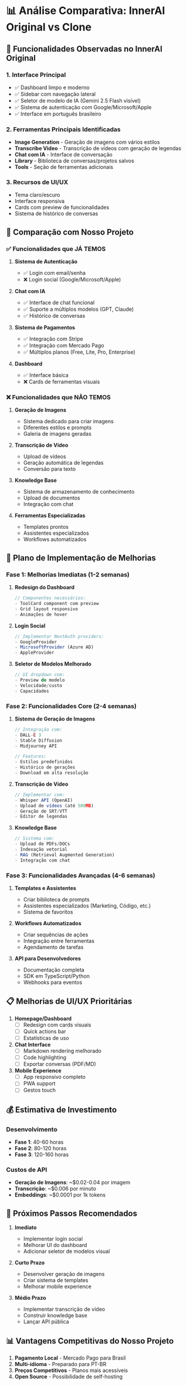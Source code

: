 # 📊 Análise Comparativa: InnerAI Original vs Clone

## 🎯 Funcionalidades Observadas no InnerAI Original

### 1. **Interface Principal**
- ✅ Dashboard limpo e moderno
- ✅ Sidebar com navegação lateral
- ✅ Seletor de modelo de IA (Gemini 2.5 Flash visível)
- ✅ Sistema de autenticação com Google/Microsoft/Apple
- ✅ Interface em português brasileiro

### 2. **Ferramentas Principais Identificadas**
- **Image Generation** - Geração de imagens com vários estilos
- **Transcribe Video** - Transcrição de vídeos com geração de legendas
- **Chat com IA** - Interface de conversação
- **Library** - Biblioteca de conversas/projetos salvos
- **Tools** - Seção de ferramentas adicionais

### 3. **Recursos de UI/UX**
- Tema claro/escuro
- Interface responsiva
- Cards com preview de funcionalidades
- Sistema de histórico de conversas

## 🔄 Comparação com Nosso Projeto

### ✅ **Funcionalidades que JÁ TEMOS**
1. **Sistema de Autenticação**
   - ✅ Login com email/senha
   - ❌ Login social (Google/Microsoft/Apple)

2. **Chat com IA**
   - ✅ Interface de chat funcional
   - ✅ Suporte a múltiplos modelos (GPT, Claude)
   - ✅ Histórico de conversas

3. **Sistema de Pagamentos**
   - ✅ Integração com Stripe
   - ✅ Integração com Mercado Pago
   - ✅ Múltiplos planos (Free, Lite, Pro, Enterprise)

4. **Dashboard**
   - ✅ Interface básica
   - ❌ Cards de ferramentas visuais

### ❌ **Funcionalidades que NÃO TEMOS**

1. **Geração de Imagens**
   - Sistema dedicado para criar imagens
   - Diferentes estilos e prompts
   - Galeria de imagens geradas

2. **Transcrição de Vídeo**
   - Upload de vídeos
   - Geração automática de legendas
   - Conversão para texto

3. **Knowledge Base**
   - Sistema de armazenamento de conhecimento
   - Upload de documentos
   - Integração com chat

4. **Ferramentas Especializadas**
   - Templates prontos
   - Assistentes especializados
   - Workflows automatizados

## 🚀 Plano de Implementação de Melhorias

### Fase 1: Melhorias Imediatas (1-2 semanas)

1. **Redesign do Dashboard**
   ```typescript
   // Componentes necessários:
   - ToolCard component com preview
   - Grid layout responsivo
   - Animações de hover
   ```

2. **Login Social**
   ```typescript
   // Implementar NextAuth providers:
   - GoogleProvider
   - MicrosoftProvider (Azure AD)
   - AppleProvider
   ```

3. **Seletor de Modelos Melhorado**
   ```typescript
   // UI dropdown com:
   - Preview do modelo
   - Velocidade/custo
   - Capacidades
   ```

### Fase 2: Funcionalidades Core (2-4 semanas)

1. **Sistema de Geração de Imagens**
   ```typescript
   // Integração com:
   - DALL-E 3
   - Stable Diffusion
   - Midjourney API
   
   // Features:
   - Estilos predefinidos
   - Histórico de gerações
   - Download em alta resolução
   ```

2. **Transcrição de Vídeo**
   ```typescript
   // Implementar com:
   - Whisper API (OpenAI)
   - Upload de vídeos (até 500MB)
   - Geração de SRT/VTT
   - Editor de legendas
   ```

3. **Knowledge Base**
   ```typescript
   // Sistema com:
   - Upload de PDFs/DOCs
   - Indexação vetorial
   - RAG (Retrieval Augmented Generation)
   - Integração com chat
   ```

### Fase 3: Funcionalidades Avançadas (4-6 semanas)

1. **Templates e Assistentes**
   - Criar biblioteca de prompts
   - Assistentes especializados (Marketing, Código, etc.)
   - Sistema de favoritos

2. **Workflows Automatizados**
   - Criar sequências de ações
   - Integração entre ferramentas
   - Agendamento de tarefas

3. **API para Desenvolvedores**
   - Documentação completa
   - SDK em TypeScript/Python
   - Webhooks para eventos

## 📋 Melhorias de UI/UX Prioritárias

1. **Homepage/Dashboard**
   - [ ] Redesign com cards visuais
   - [ ] Quick actions bar
   - [ ] Estatísticas de uso

2. **Chat Interface**
   - [ ] Markdown rendering melhorado
   - [ ] Code highlighting
   - [ ] Exportar conversas (PDF/MD)

3. **Mobile Experience**
   - [ ] App responsivo completo
   - [ ] PWA support
   - [ ] Gestos touch

## 💰 Estimativa de Investimento

### Desenvolvimento
- **Fase 1**: 40-60 horas
- **Fase 2**: 80-120 horas  
- **Fase 3**: 120-160 horas

### Custos de API
- **Geração de Imagens**: ~$0.02-0.04 por imagem
- **Transcrição**: ~$0.006 por minuto
- **Embeddings**: ~$0.0001 por 1k tokens

## 🎯 Próximos Passos Recomendados

1. **Imediato**
   - Implementar login social
   - Melhorar UI do dashboard
   - Adicionar seletor de modelos visual

2. **Curto Prazo**
   - Desenvolver geração de imagens
   - Criar sistema de templates
   - Melhorar mobile experience

3. **Médio Prazo**
   - Implementar transcrição de vídeo
   - Construir knowledge base
   - Lançar API pública

## 📊 Vantagens Competitivas do Nosso Projeto

1. **Pagamento Local** - Mercado Pago para Brasil
2. **Multi-idioma** - Preparado para PT-BR
3. **Preços Competitivos** - Planos mais acessíveis
4. **Open Source** - Possibilidade de self-hosting